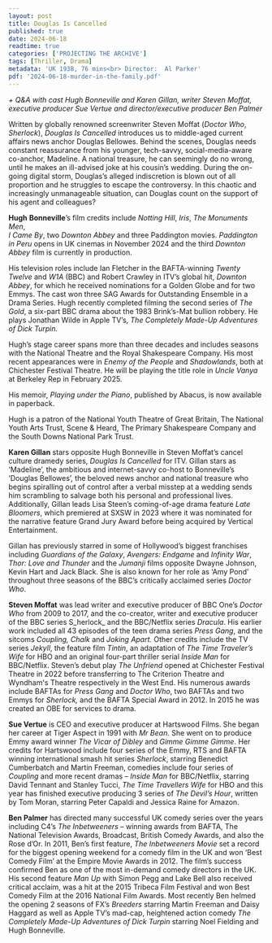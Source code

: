 ```yaml
---
layout: post
title: Douglas Is Cancelled
published: true
date: 2024-06-18
readtime: true
categories: ['PROJECTING THE ARCHIVE']
tags: [Thriller, Drama]
metadata: 'UK 1938, 76 mins<br> Director:  Al Parker'
pdf: '2024-06-18-murder-in-the-family.pdf'
---
```


_+ Q&A with cast Hugh Bonneville and Karen Gillan, writer Steven Moffat, executive producer Sue Vertue and director/executive producer Ben Palmer_

Written by globally renowned screenwriter Steven Moffat (_Doctor Who_, _Sherlock_), _Douglas Is Cancelled_ introduces us to middle-aged current affairs news anchor Douglas Bellowes. Behind the scenes, Douglas needs constant reassurance from his younger, tech-savvy, social-media-aware co-anchor, Madeline. A national treasure, he can seemingly do no wrong, until he makes an ill-advised joke at his cousin’s wedding. During the on-going digital storm, Douglas’s alleged indiscretion is blown out of all proportion and he struggles to escape the controversy. In this chaotic and increasingly unmanageable situation, can Douglas count on the support of his agent and colleagues?

**Hugh**  **Bonneville**’s film credits include _Notting Hill_, _Iris_, _The Monuments Men_,  
_I Came By_, two _Downton Abbey_ and three Paddington movies. _Paddington in Peru_ opens in UK cinemas in November 2024 and the third _Downton Abbey_ film is currently in production.

His television roles include Ian Fletcher in the BAFTA-winning _Twenty Twelve_ and _W1A_ (BBC) and Robert Crawley in ITV’s global hit, _Downton Abbey_, for which he received nominations for a Golden Globe and for two Emmys. The cast won three SAG Awards for Outstanding Ensemble in a Drama Series. Hugh recently completed filming the second series of _The Gold_, a six-part BBC drama about the 1983 Brink’s-Mat bullion robbery. He plays Jonathan Wilde in Apple TV’s, _The Completely Made-Up Adventures of Dick Turpin._

Hugh’s stage career spans more than three decades and includes seasons with the National Theatre and the Royal Shakespeare Company. His most recent appearances were in _Enemy of the People_ and _Shadowlands_, both at Chichester Festival Theatre. He will be playing the title role in _Uncle Vanya_ at Berkeley Rep in February 2025.

His memoir, _Playing under the Piano_, published by Abacus, is now available in paperback.

Hugh is a patron of the National Youth Theatre of Great Britain, The National Youth Arts Trust, Scene & Heard, The Primary Shakespeare Company and the South Downs National Park Trust.

**Karen Gillan** stars opposite Hugh Bonneville in Steven Moffat’s cancel culture dramedy series, _Douglas Is Cancelled_ for ITV. Gillan stars as ‘Madeline’, the ambitious and internet-savvy co-host to Bonneville’s ‘Douglas Bellowes’, the beloved news anchor and national treasure who begins spiralling out of control after a verbal misstep at a wedding sends him scrambling to salvage both his personal and professional lives. Additionally, Gillan leads Lisa Steen’s coming-of-age drama feature _Late Bloomers_, which premiered at SXSW in 2023 where it was nominated for the narrative feature Grand Jury Award before being acquired by Vertical Entertainment.

Gillan has previously starred in some of Hollywood’s biggest franchises including _Guardians of the Galaxy_, _Avengers: Endgame_ and _Infinity War_, _Thor: Love and Thunder_ and the _Jumanji_ films opposite Dwayne Johnson, Kevin Hart and Jack Black. She is also known for her role as ‘Amy Pond’ throughout three seasons of the BBC’s critically acclaimed series _Doctor Who_.

**Steven Moffat** was lead writer and executive producer of BBC One’s _Doctor Who_ from 2009 to 2017, and the co-creator, writer and executive producer of the BBC series S_herlock_ and the BBC/Netflix series _Dracula_. His earlier work included all 43 episodes of the teen drama series _Press Gang_, and the sitcoms _Coupling, Chalk_ and _Joking Apart._ Other credits include  the TV series _Jekyll_, the feature film _Tintin_, an adaptation of _The Time Traveler’s Wife_ for HBO and an original four-part thriller serial _Inside Man_ for BBC/Netflix. Steven’s debut play _The Unfriend_ opened at Chichester Festival Theatre in 2022 before transferring to The Criterion Theatre and Wyndham's Theatre respectively in the West End. His numerous awards include BAFTAs for _Press Gang_ and _Doctor Who_, two BAFTAs and two Emmys for _Sherlock,_ and the BAFTA Special Award in 2012. In 2015 he was created an OBE for services to drama.

**Sue Vertue** is CEO and executive producer at Hartswood Films. She began her career at Tiger Aspect in 1991 with _Mr Bean_. She went on to produce Emmy award winner _The Vicar of Dibley_ and _Gimme Gimme Gimme_. Her credits for Hartswood include four series of the Emmy, RTS and BAFTA winning international smash hit series _Sherlock_, starring Benedict Cumberbatch and Martin Freeman, comedies include four series of _Coupling_ and more recent dramas – _Inside Man_ for BBC/Netflix, starring David Tennant and Stanley Tucci, _The Time Travellers Wife_ for HBO and this year has finished executive producing 3 series of _The Devil’s Hour_, written by Tom Moran, starring Peter Capaldi and Jessica Raine for Amazon.

**Ben Palmer** has directed many successful UK comedy series over the years including C4’s _The Inbetweeners_ – winning awards from BAFTA, The National Television Awards, Broadcast, British Comedy Awards, and also the Rose d’Or. In 2011, Ben’s first feature, _The Inbetweeners Movie_ set a record for the biggest opening weekend for a comedy film in the UK and won ‘Best Comedy Film’ at the Empire Movie Awards in 2012. The film’s success confirmed Ben as one of the most in-demand comedy directors in the UK. His second feature _Man Up_ with Simon Pegg and Lake Bell also received critical acclaim, was a hit at the 2015 Tribeca Film Festival and won Best Comedy Film at the 2016 National Film Awards. Most recently Ben helmed the opening 2 seasons of FX’s _Breeders_ starring Martin Freeman and Daisy Haggard as well as Apple TV’s mad-cap, heightened action comedy _The Completely Made-Up Adventures of Dick Turpin_ starring Noel Fielding and Hugh Bonneville.
<!--stackedit_data:
eyJoaXN0b3J5IjpbLTIxNDczMzA1NDhdfQ==
-->